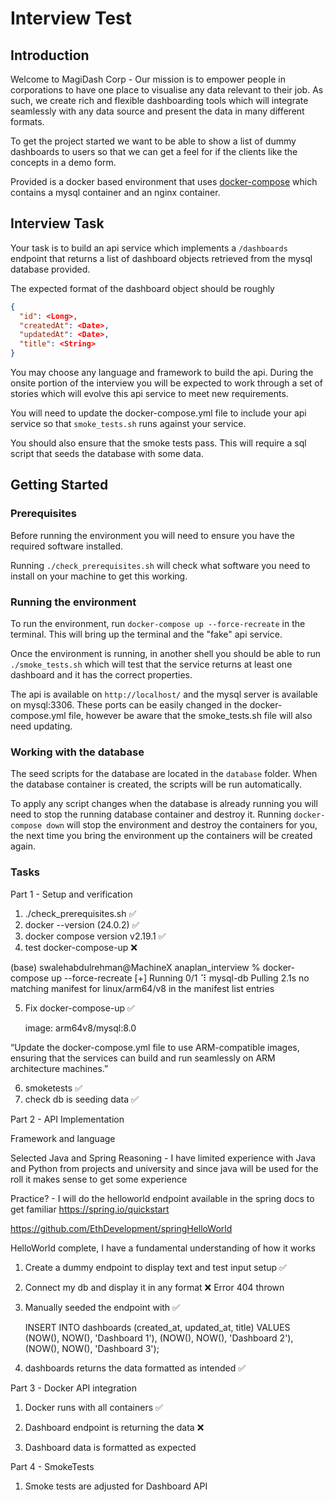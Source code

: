 # Interview Test

## Introduction

Welcome to MagiDash Corp - Our mission is to empower people in corporations to have one place to visualise any data relevant to their job. As such, we create rich and flexible dashboarding tools which will integrate seamlessly with any data source and present the data in many different formats.

To get the project started we want to be able to show a list of dummy dashboards to users so that we can get a feel for if the clients like the concepts in a demo form.

Provided is a docker based environment that uses [docker-compose](https://docs.docker.com/compose/) which contains a mysql container and an nginx container.

## Interview Task

Your task is to build an api service which implements a `/dashboards` endpoint that returns a list of dashboard objects retrieved from the mysql database provided.

The expected format of the dashboard object should be roughly

```json
{
  "id": <Long>,
  "createdAt": <Date>,
  "updatedAt": <Date>,
  "title": <String>
}
```

You may choose any language and framework to build the api. During the onsite portion of the interview you will be expected to work through a set of stories which will evolve this api service to meet new requirements.

You will need to update the docker-compose.yml file to include your api service so that `smoke_tests.sh` runs against your service.

You should also ensure that the smoke tests pass. This will require a sql script that seeds the database with some data.

## Getting Started

### Prerequisites

Before running the environment you will need to ensure you have the required software installed.

Running `./check_prerequisites.sh` will check what software you need to install on your machine to get this working.

### Running the environment

To run the environment, run `docker-compose up --force-recreate` in the terminal. This will bring up the terminal and the "fake" api service.

Once the environment is running, in another shell you should be able to run `./smoke_tests.sh` which will test that the service returns at least one dashboard and it has the correct properties.

The api is available on `http://localhost/` and the mysql server is available on mysql:3306. These ports can be easily changed in the docker-compose.yml file, however be aware that the smoke_tests.sh file will also need updating.

### Working with the database

The seed scripts for the database are located in the `database` folder. When the database container is created, the
scripts will be run automatically.

To apply any script changes when the database is already running you will need to stop the running database container
and destroy it. Running `docker-compose down` will stop the environment and destroy the containers for you, the next
time you bring the environment up the containers will be created again.

### Tasks

Part 1 - Setup and verification

1. ./check_prerequisites.sh ✅
2. docker --version (24.0.2) ✅
3. docker compose version v2.19.1 ✅
4. test docker-compose-up ❌

(base) swalehabdulrehman@MachineX anaplan_interview % docker-compose up --force-recreate
[+] Running 0/1
⠹ mysql-db Pulling 2.1s
no matching manifest for linux/arm64/v8 in the manifest list entries

5. Fix docker-compose-up ✅

   image: arm64v8/mysql:8.0

“Update the docker-compose.yml file to use ARM-compatible images, ensuring that the services can build and run seamlessly on ARM architecture machines.”

6. smoketests ✅
7. check db is seeding data ✅

Part 2 - API Implementation

Framework and language

Selected Java and Spring
Reasoning - I have limited experience with Java and Python from projects and university and since java will be used for the roll it makes sense to get some experience

Practice? - I will do the helloworld endpoint available in the spring docs to get familiar
https://spring.io/quickstart

https://github.com/EthDevelopment/springHelloWorld

HelloWorld complete, I have a fundamental understanding of how it works

1. Create a dummy endpoint to display text and test input setup ✅

2. Connect my db and display it in any format ❌
   Error 404 thrown

3. Manually seeded the endpoint with ✅

   INSERT INTO dashboards (created_at, updated_at, title) VALUES
   (NOW(), NOW(), 'Dashboard 1'),
   (NOW(), NOW(), 'Dashboard 2'),
   (NOW(), NOW(), 'Dashboard 3');

4. dashboards returns the data formatted as intended ✅

Part 3 - Docker API integration

1. Docker runs with all containers ✅

2. Dashboard endpoint is returning the data ❌

3. Dashboard data is formatted as expected

Part 4 - SmokeTests

1. Smoke tests are adjusted for Dashboard API
